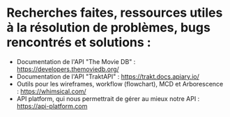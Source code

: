 # Recherches faites, ressources utiles à la résolution de problèmes, bugs rencontrés et solutions :

- Documentation de l'API "The Movie DB" : https://developers.themoviedb.org/
- Documentation de l'API "TraktAPI" : https://trakt.docs.apiary.io/
- Outils pour les wireframes, workflow (flowchart), MCD et Arborescence : https://whimsical.com/
- API platform, qui nous permettrait de gérer au mieux notre API : https://api-platform.com